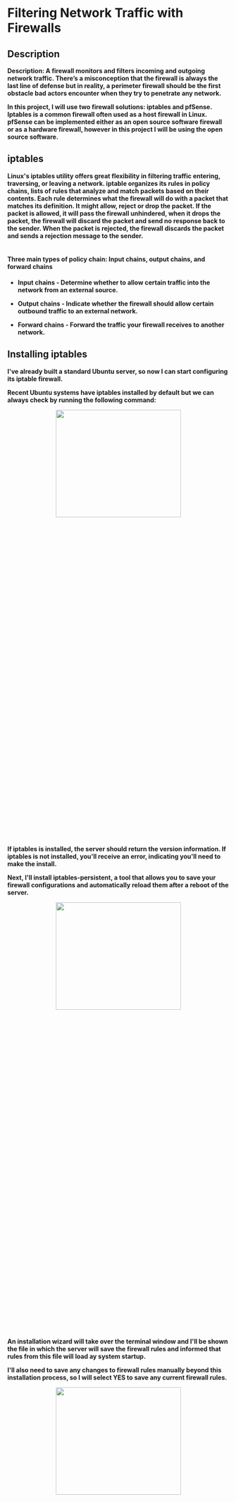 <h1>Filtering Network Traffic with Firewalls</h1>


<h2>Description</h2>
<b>Description: A firewall monitors and filters incoming and outgoing network traffic. There’s a misconception that the firewall is always the last line of defense but in reality, a perimeter firewall should be the first obstacle bad actors encounter when they try to penetrate any network.

In this project, I will use two firewall solutions: iptables and pfSense. Iptables is a common firewall often used as a host firewall in Linux. pfSense can be implemented either as an open source software firewall or as a hardware firewall, however in this project I will be using the open source software.
</b>


<h2>iptables</h2>

<b>Linux's iptables utility offers great flexibility in filtering traffic entering, traversing, or leaving a network. iptable organizes its rules in policy chains, lists of rules that analyze and match packets based on their contents. Each rule determines what the firewall will do with a packet that matches its definition. It might allow, reject or drop the packet. If the packet is allowed, it will pass the firewall unhindered, when it drops the packet, the firewall will discard the packet and send no response back to the sender. When the packet is rejected, the firewall discards the packet and sends a rejection message to the sender.
</b>
<br />
<br />


<h4>Three main types of policy chain: Input chains, output chains, and forward chains</h4>

- <b>Input chains - Determine whether to allow certain traffic into the network from an external source.</b>

- <b>Output chains - Indicate whether the firewall should allow certain outbound traffic to an external network.</b>

- <b>Forward chains - Forward the traffic your firewall receives to another network.</b>


<h2>Installing iptables</h2>

<b>I've already built a standard Ubuntu server, so now I can start configuring its iptable firewall.

Recent Ubuntu systems have iptables installed by default but we can always check by running the following command:
</b>
<p align="center">
<img src="https://i.imgur.com/TXg1Ou2.png" height="25%" width="75%" />
</p>

<b>If iptables is installed, the server should return the version information. If iptables is not installed, you'll receive an error, indicating you'll need to make the install.</b>


<b>Next, I'll install iptables-persistent, a tool that allows you to save your firewall configurations and automatically reload them after a reboot of the server.</b>

<p align="center">
<img src="https://i.imgur.com/oXtvCAQ.png" height="25%" width="75%" />
</p>

<b>An installation wizard will take over the terminal window and I'll be shown the file in which the server will save the firewall rules and informed that rules from this file will load ay system startup.

I'll also need to save any changes to firewall rules manually beyond this installation process, so I will select YES to save any current firewall rules. 
<p align="center">
<img src="https://i.imgur.com/GXioi9I.png" height="25%" width="75%" />
</p>
If I don't install this component, I will have to reconfigure my firewall every time I restart my server.
</b>











